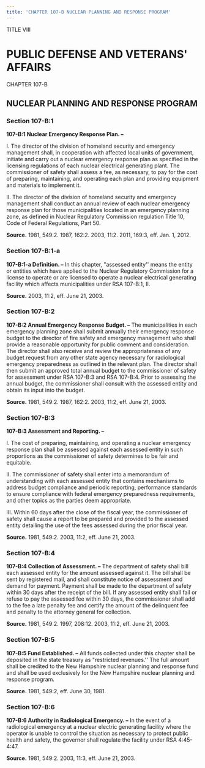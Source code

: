 ```yaml
---
title: 'CHAPTER 107-B NUCLEAR PLANNING AND RESPONSE PROGRAM'
---
```


TITLE VIII
                                             
PUBLIC DEFENSE AND VETERANS' AFFAIRS
====================================

CHAPTER 107-B
                                             
NUCLEAR PLANNING AND RESPONSE PROGRAM
-------------------------------------

### Section 107-B:1

 **107-B:1 Nuclear Emergency Response Plan. –**
                                             
 I. The director of the division of homeland security and emergency
management shall, in cooperation with affected local units of
government, initiate and carry out a nuclear emergency response plan as
specified in the licensing regulations of each nuclear electrical
generating plant. The commissioner of safety shall assess a fee, as
necessary, to pay for the cost of preparing, maintaining, and operating
each plan and providing equipment and materials to implement it.
                                             
 II. The director of the division of homeland security and emergency
management shall conduct an annual review of each nuclear emergency
response plan for those municipalities located in an emergency planning
zone, as defined in Nuclear Regulatory Commission regulation Title 10,
Code of Federal Regulations, Part 50.

**Source.** 1981, 549:2. 1987, 162:2. 2003, 11:2. 2011, 169:3, eff. Jan.
1, 2012.

### Section 107-B:1-a

 **107-B:1-a Definition. –** In this chapter, "assessed entity''
means the entity or entities which have applied to the Nuclear
Regulatory Commission for a license to operate or are licensed to
operate a nuclear electrical generating facility which affects
municipalities under RSA 107-B:1, II.

**Source.** 2003, 11:2, eff. June 21, 2003.

### Section 107-B:2

 **107-B:2 Annual Emergency Response Budget. –** The municipalities
in each emergency planning zone shall submit annually their emergency
response budget to the director of fire safety and emergency management
who shall provide a reasonable opportunity for public comment and
consideration. The director shall also receive and review the
appropriateness of any budget request from any other state agency
necessary for radiological emergency preparedness as outlined in the
relevant plan. The director shall then submit an approved total annual
budget to the commissioner of safety for assessment under RSA 107-B:3
and RSA 107-B:4. Prior to assessing the annual budget, the commissioner
shall consult with the assessed entity and obtain its input into the
budget.

**Source.** 1981, 549:2. 1987, 162:2. 2003, 11:2, eff. June 21, 2003.

### Section 107-B:3

 **107-B:3 Assessment and Reporting. –**
                                             
 I. The cost of preparing, maintaining, and operating a nuclear
emergency response plan shall be assessed against each assessed entity
in such proportions as the commissioner of safety determines to be fair
and equitable.
                                             
 II. The commissioner of safety shall enter into a memorandum of
understanding with each assessed entity that contains mechanisms to
address budget compliance and periodic reporting, performance standards
to ensure compliance with federal emergency preparedness requirements,
and other topics as the parties deem appropriate.
                                             
 III. Within 60 days after the close of the fiscal year, the
commissioner of safety shall cause a report to be prepared and provided
to the assessed entity detailing the use of the fees assessed during the
prior fiscal year.

**Source.** 1981, 549:2. 2003, 11:2, eff. June 21, 2003.

### Section 107-B:4

 **107-B:4 Collection of Assessment. –** The department of safety
shall bill each assessed entity for the amount assessed against it. The
bill shall be sent by registered mail, and shall constitute notice of
assessment and demand for payment. Payment shall be made to the
department of safety within 30 days after the receipt of the bill. If
any assessed entity shall fail or refuse to pay the assessed fee within
30 days, the commissioner shall add to the fee a late penalty fee and
certify the amount of the delinquent fee and penalty to the attorney
general for collection.

**Source.** 1981, 549:2. 1997, 208:12. 2003, 11:2, eff. June 21, 2003.

### Section 107-B:5

 **107-B:5 Fund Established. –** All funds collected under this
chapter shall be deposited in the state treasury as "restricted
revenues.'' The full amount shall be credited to the New Hampshire
nuclear planning and response fund and shall be used exclusively for the
New Hampshire nuclear planning and response program.

**Source.** 1981, 549:2, eff. June 30, 1981.

### Section 107-B:6

 **107-B:6 Authority in Radiological Emergency. –** In the event of a
radiological emergency at a nuclear electric generating facility where
the operator is unable to control the situation as necessary to protect
public health and safety, the governor shall regulate the facility under
RSA 4:45-4:47.

**Source.** 1981, 549:2. 2003, 11:3, eff. June 21, 2003.
